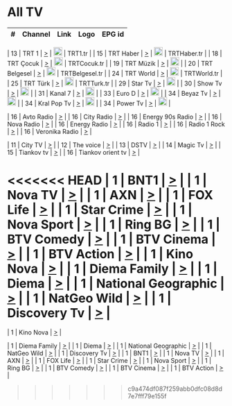 <h1>All TV</h1>

| #   | Channel        | Link  | Logo | EPG id |
|:---:|:--------------:|:-----:|:----:|:------:|

| 13  | TRT 1            | [>](https://tv-trt1.medya.trt.com.tr/master.m3u8) | <img height="20" src="https://i.imgur.com/j786OLG.png"/> | TRT1.tr |
| 15  | TRT Haber        | [>](https://tv-trthaber.medya.trt.com.tr/master.m3u8) | <img height="20" src="https://i.imgur.com/OVfo8Ab.png"/> | TRTHaber.tr |
| 18  | TRT Çocuk        | [>](https://tv-trtcocuk.medya.trt.com.tr/master.m3u8) | <img height="20" src="https://i.imgur.com/QLFmD6d.png"/> | TRTCocuk.tr |
| 19  | TRT Müzik        | [>](https://tv-trtmuzik.medya.trt.com.tr/master.m3u8) | <img height="20" src="https://i.imgur.com/fIVFCEd.png"/> |
| 20  | TRT Belgesel     | [>](https://tv-trtbelgesel.medya.trt.com.tr/master.m3u8) | <img height="20" src="https://i.imgur.com/MGO87pe.png"/> | TRTBelgesel.tr |
| 24  | TRT World        | [>](https://tv-trtworld.medya.trt.com.tr/master.m3u8) | <img height="20" src="https://i.imgur.com/JEA2xpv.png"/> | TRTWorld.tr |
| 25  | TRT Türk         | [>](https://tv-trtturk.medya.trt.com.tr/master.m3u8) | <img height="20" src="https://i.imgur.com/OSTOQNw.png"/> | TRTTurk.tr |
| 29  | Star Tv   | [>](https://dogus-live.daioncdn.net/startv/startv_360p.m3u8) | <img height="20" src="https://i.imgur.com/IebUZx1.png"/> |
| 30  | Show Tv     | [>](https://ciner-live.daioncdn.net/showtv/showtv.m3u8) | <img height="20" src="https://i.imgur.com/IebUZx1.png"/> |
| 31  | Kanal 7     | [>](https://kanal7-live.daioncdn.net/kanal7/kanal7.m3u8) | <img height="20" src="https://i.imgur.com/IebUZx1.png"/> |
| 33  | Euro D    | [>](https://www.youtube.com/user/KanalD/live) | <img height="20" src="https://i.imgur.com/IebUZx1.png"/> |
| 34  | Beyaz Tv     | [>](https://beyaztv-live.daioncdn.net/beyaztv/beyaztv.m3u8) | <img height="20" src="https://i.imgur.com/IebUZx1.png"/> |
| 34  | Kral Pop Tv     | [>](https://www.youtube.com/watch?v=GuFTuKoXepw) | <img height="20" src="https://i.imgur.com/IebUZx1.png"/> |
| 34  | Power Tv     | [>](https://livetv.powerapp.com.tr/powerTV/powerhd.smil/chunklist.m3u8) | <img height="20" src="https://i.imgur.com/IebUZx1.png"/> |

| 16  | Avto Radio | [>](http://stream.metacast.eu/avtoradio.mp3.m3u) |
| 16  | City Radio | [>](http://stream.metacast.eu/city.aac.m3u) |
| 16  | Energy 90s Radio | [>](http://stream.metacast.eu/energy-90s.m3u) |
| 16  | Nova Radio | [>](http://stream.metacast.eu/nova.aac.m3u) |
| 16  | Energy Radio | [>](http://stream.metacast.eu/nrj.aac.m3u) |
| 16  | Radio 1 | [>](http://stream.metacast.eu/radio1.aac.m3u) |
| 16  | Radio 1 Rock | [>](http://stream.metacast.eu/radio1rock.aac.m3u) |
| 16  | Veronika Radio | [>](http://stream.metacast.eu/veronika.aac.m3u) |

| 11  | City TV | [>](https://tv.city.bg/play/tshls/citytv/index.m3u8) |
| 12  | The voice | [>](https://bss1.neterra.tv/thevoice/thevoice.m3u8) |
| 13  | DSTV | [>](http://46.249.95.140:8081/hls/data.m3u8) |
| 14  | Magic Tv | [>](https://bss1.neterra.tv/magictv/magictv.m3u8) |
| 15  | Tiankov tv | [>](https://streamer103.neterra.tv/tiankov-folk/live.m3u8) |
| 16  | Tiankov orient tv | [>](https://streamer103.neterra.tv/tiankov-orient/live.m3u8) |

<<<<<<< HEAD
| 1 | BNT1 | [>](https://ymkaya.xyz:17178/tv/bnt1/playlist.m3u8?wmsAuthSign=c2VydmVyX3RpbWU9Ni83LzIwMjUgMTowMDo0MSBQTSZoYXNoX3ZhbHVlPXJPNHlocFlUZG9tM0Z2MEp1YitMbXc9PSZ2YWxpZG1pbnV0ZXM9NjA=) |
| 1 | Nova TV | [>](https://ymkaya.xyz:17178/tv/novatv/playlist.m3u8?wmsAuthSign=c2VydmVyX3RpbWU9Ni83LzIwMjUgMTowMDo1MSBQTSZoYXNoX3ZhbHVlPTZhT2sxVHNjSUFMVXdOMlJEMVN5OXc9PSZ2YWxpZG1pbnV0ZXM9NjA=) |
| 1 | AXN | [>](https://ymkaya.xyz:17178/tv/axn/playlist.m3u8?wmsAuthSign=c2VydmVyX3RpbWU9Ni83LzIwMjUgMTowMTowMSBQTSZoYXNoX3ZhbHVlPUJYS0owU2VINmtNYklOa3dBUzNxcmc9PSZ2YWxpZG1pbnV0ZXM9NjA=) |
| 1 | FOX Life | [>](https://ymkaya.xyz:17178/tv/foxlife/playlist.m3u8?wmsAuthSign=c2VydmVyX3RpbWU9Ni83LzIwMjUgMTowMToxMCBQTSZoYXNoX3ZhbHVlPXJNUnd2K0MwTS9qdkhGK21yRjRFaWc9PSZ2YWxpZG1pbnV0ZXM9NjA=) |
| 1 | Star Crime | [>](https://ymkaya.xyz:17178/tv/foxcrime/playlist.m3u8?wmsAuthSign=c2VydmVyX3RpbWU9Ni83LzIwMjUgMTowMToyMCBQTSZoYXNoX3ZhbHVlPXNsNWRPTWNReXp1S01BNlo2ZksrbUE9PSZ2YWxpZG1pbnV0ZXM9NjA=) |
| 1 | Nova Sport | [>](https://ymkaya.xyz:17178/tv/novasport/playlist.m3u8?wmsAuthSign=c2VydmVyX3RpbWU9Ni83LzIwMjUgMTowMTozMCBQTSZoYXNoX3ZhbHVlPVYwN285NzNYUGFmWHdGdHNxM0szRUE9PSZ2YWxpZG1pbnV0ZXM9NjA=) |
| 1 | Ring BG | [>](https://ymkaya.xyz:17178/tv/ringbg/playlist.m3u8?wmsAuthSign=c2VydmVyX3RpbWU9Ni83LzIwMjUgMTowMTo0MCBQTSZoYXNoX3ZhbHVlPU9vSkl3MHVkeXh4MkVvWC9KQWZXMVE9PSZ2YWxpZG1pbnV0ZXM9NjA=) |
| 1 | BTV Comedy | [>](https://ymkaya.xyz:17178/tv/btvcomedy/playlist.m3u8?wmsAuthSign=c2VydmVyX3RpbWU9Ni83LzIwMjUgMTowMTo1MCBQTSZoYXNoX3ZhbHVlPUh2VlVtb3JjSlVzUE95NTJsT2NtVHc9PSZ2YWxpZG1pbnV0ZXM9NjA=) |
| 1 | BTV Cinema | [>](https://ymkaya.xyz:17178/tv/btvcinema/playlist.m3u8?wmsAuthSign=c2VydmVyX3RpbWU9Ni83LzIwMjUgMTowMTo1OSBQTSZoYXNoX3ZhbHVlPVVoUVIyMWZESDFKTDVHbzlwam40YXc9PSZ2YWxpZG1pbnV0ZXM9NjA=) |
| 1 | BTV Action | [>](https://ymkaya.xyz:17178/tv/btvaction/playlist.m3u8?wmsAuthSign=c2VydmVyX3RpbWU9Ni83LzIwMjUgMTowMjowOSBQTSZoYXNoX3ZhbHVlPTNDOUowcy9FU2dSWHBLSDVSOFBhYlE9PSZ2YWxpZG1pbnV0ZXM9NjA=) |
| 1 | Kino Nova | [>](https://ymkaya.xyz:17178/tv/kinonova/playlist.m3u8?wmsAuthSign=c2VydmVyX3RpbWU9Ni83LzIwMjUgMTowMjoxOCBQTSZoYXNoX3ZhbHVlPStMOE0wZ2dkekx2N2NGQ2x1QXQrV3c9PSZ2YWxpZG1pbnV0ZXM9NjA=) |
| 1 | Diema Family | [>](https://ymkaya.xyz:17178/tv/diemafamily/playlist.m3u8?wmsAuthSign=c2VydmVyX3RpbWU9Ni83LzIwMjUgMTowMjoyOCBQTSZoYXNoX3ZhbHVlPU9jOGFDQkt0ZzF5R0dCbG4yQW9NcEE9PSZ2YWxpZG1pbnV0ZXM9NjA=) |
| 1 | Diema | [>](https://ymkaya.xyz:17178/tv/diema/playlist.m3u8?wmsAuthSign=c2VydmVyX3RpbWU9Ni83LzIwMjUgMTowMjozNyBQTSZoYXNoX3ZhbHVlPXE4SnBsT283bnh3WjFHRGhFUVJOOUE9PSZ2YWxpZG1pbnV0ZXM9NjA=) |
| 1 | National Geographic | [>](https://ymkaya.xyz:17178/tv/natgeo/playlist.m3u8?wmsAuthSign=c2VydmVyX3RpbWU9Ni83LzIwMjUgMTowMjo0NiBQTSZoYXNoX3ZhbHVlPXVWK2d3L0xPc0c5R3FpNWphdkEyTWc9PSZ2YWxpZG1pbnV0ZXM9NjA=) |
| 1 | NatGeo Wild | [>](https://ymkaya.xyz:17178/tv/natgeowild/playlist.m3u8?wmsAuthSign=c2VydmVyX3RpbWU9Ni83LzIwMjUgMTowMjo1NiBQTSZoYXNoX3ZhbHVlPTNiL2doZlZuQU5qMUNOTkk0aG1DRVE9PSZ2YWxpZG1pbnV0ZXM9NjA=) |
| 1 | Discovery Tv | [>](https://ymkaya.xyz:17178/tv/discovery/playlist.m3u8?wmsAuthSign=c2VydmVyX3RpbWU9Ni83LzIwMjUgMTowMzowNSBQTSZoYXNoX3ZhbHVlPXVuamN5eDMxQTdBOVk0WElrSUc4blE9PSZ2YWxpZG1pbnV0ZXM9NjA=) |
=======


| 1 | Kino Nova | [>](https://ymkaya.xyz:11336/tv/kinonova/playlist.m3u8?wmsAuthSign=c2VydmVyX3RpbWU9MS8yLzIwMjUgNDo0MDoyMCBBTSZoYXNoX3ZhbHVlPWlFS1FrWEtMMVRFM3l5YklUWUJQUHc9PSZ2YWxpZG1pbnV0ZXM9NjA=) |

| 1 | Diema Family | [>](https://ymkaya.xyz:11336/tv/diemafamily/playlist.m3u8?wmsAuthSign=c2VydmVyX3RpbWU9MS8yLzIwMjUgNDo0MDozMCBBTSZoYXNoX3ZhbHVlPUVUaTVKTldvZTF5WVVCM0YwL21kaXc9PSZ2YWxpZG1pbnV0ZXM9NjA=) |
| 1 | Diema | [>](https://ymkaya.xyz:11336/tv/diema/playlist.m3u8?wmsAuthSign=c2VydmVyX3RpbWU9MS8yLzIwMjUgNDo0MDo0MCBBTSZoYXNoX3ZhbHVlPVlYMWVJT2NuUjNpUTBsaytEUFFOS2c9PSZ2YWxpZG1pbnV0ZXM9NjA=) |
| 1 | National Geographic | [>](https://ymkaya.xyz:11336/tv/natgeo/playlist.m3u8?wmsAuthSign=c2VydmVyX3RpbWU9MS8yLzIwMjUgNDo0MTo0MSBBTSZoYXNoX3ZhbHVlPTJQTlVmcG5nYWx0M013eUhGRGxnd0E9PSZ2YWxpZG1pbnV0ZXM9NjA=) |
| 1 | NatGeo Wild | [>](https://ymkaya.xyz:11336/tv/natgeowild/playlist.m3u8?wmsAuthSign=c2VydmVyX3RpbWU9MS8yLzIwMjUgNDo0MTo1MSBBTSZoYXNoX3ZhbHVlPVl1OXZaTTliN0hGWEN3eDBYd1duNkE9PSZ2YWxpZG1pbnV0ZXM9NjA=) |
| 1 | Discovery Tv | [>](https://ymkaya.xyz:11336/tv/discovery/playlist.m3u8?wmsAuthSign=c2VydmVyX3RpbWU9MS8yLzIwMjUgNDo0MjowMSBBTSZoYXNoX3ZhbHVlPWtBQmdLNlY2RmQwWElzMVYzSDJyVkE9PSZ2YWxpZG1pbnV0ZXM9NjA=) |
| 1 | BNT1 | [>](https://ymkaya.xyz:11336/tv/bnt1/playlist.m3u8?wmsAuthSign=c2VydmVyX3RpbWU9MS8yLzIwMjUgNDozODozOCBBTSZoYXNoX3ZhbHVlPVVrMVlRQXpJWlhYeUh6ZFVpSC9NMUE9PSZ2YWxpZG1pbnV0ZXM9NjA=) |
| 1 | Nova TV | [>](https://ymkaya.xyz:11336/tv/novatv/playlist.m3u8?wmsAuthSign=c2VydmVyX3RpbWU9MS8yLzIwMjUgNDozODo0OCBBTSZoYXNoX3ZhbHVlPUVxQjh1a0ZzYkVGZU8zZDFGTzdreVE9PSZ2YWxpZG1pbnV0ZXM9NjA=) |
| 1 | AXN | [>](https://ymkaya.xyz:11336/tv/axn/playlist.m3u8?wmsAuthSign=c2VydmVyX3RpbWU9MS8yLzIwMjUgNDozODo1OCBBTSZoYXNoX3ZhbHVlPUpkWStGY1hkNXhaOVpPZ0thQ0FZL3c9PSZ2YWxpZG1pbnV0ZXM9NjA=) |
| 1 | FOX Life | [>](https://ymkaya.xyz:11336/tv/foxlife/playlist.m3u8?wmsAuthSign=c2VydmVyX3RpbWU9MS8yLzIwMjUgNDozOToxMCBBTSZoYXNoX3ZhbHVlPWt1ZDc1T3AzYlZDTjJnSy9TU0xJZlE9PSZ2YWxpZG1pbnV0ZXM9NjA=) |
| 1 | Star Crime | [>](https://ymkaya.xyz:11336/tv/foxcrime/playlist.m3u8?wmsAuthSign=c2VydmVyX3RpbWU9MS8yLzIwMjUgNDozOToyMCBBTSZoYXNoX3ZhbHVlPXIwVU45Nm9FR1l2enNkTG9TanBxbmc9PSZ2YWxpZG1pbnV0ZXM9NjA=) |
| 1 | Nova Sport | [>](https://ymkaya.xyz:11336/tv/novasport/playlist.m3u8?wmsAuthSign=c2VydmVyX3RpbWU9MS8yLzIwMjUgNDozOTozMCBBTSZoYXNoX3ZhbHVlPXlSZ0UxazVaM0xhSmc0NmR4T0c1T2c9PSZ2YWxpZG1pbnV0ZXM9NjA=) |
| 1 | Ring BG | [>](https://ymkaya.xyz:11336/tv/ringbg/playlist.m3u8?wmsAuthSign=c2VydmVyX3RpbWU9MS8yLzIwMjUgNDozOTo0MCBBTSZoYXNoX3ZhbHVlPTR4aUlFNHVUYWN4enY1WkVuOFZma2c9PSZ2YWxpZG1pbnV0ZXM9NjA=) |
| 1 | BTV Comedy | [>](https://ymkaya.xyz:11336/tv/btvcomedy/playlist.m3u8?wmsAuthSign=c2VydmVyX3RpbWU9MS8yLzIwMjUgNDozOTo1MCBBTSZoYXNoX3ZhbHVlPUtrMTJ2RHNTTUU1RFp1ZkVOdXFSK3c9PSZ2YWxpZG1pbnV0ZXM9NjA=) |
| 1 | BTV Cinema | [>](https://ymkaya.xyz:11336/tv/btvcinema/playlist.m3u8?wmsAuthSign=c2VydmVyX3RpbWU9MS8yLzIwMjUgNDozOTo1OSBBTSZoYXNoX3ZhbHVlPTZWcU9FZW56cG1NM1lrYy8xNE5NeHc9PSZ2YWxpZG1pbnV0ZXM9NjA=) |
| 1 | BTV Action | [>](https://ymkaya.xyz:11336/tv/btvaction/playlist.m3u8?wmsAuthSign=c2VydmVyX3RpbWU9MS8yLzIwMjUgNDo0MDoxMCBBTSZoYXNoX3ZhbHVlPUlDd0ErRkZVWThyMVZwR3c2REdGZ3c9PSZ2YWxpZG1pbnV0ZXM9NjA=) |
>>>>>>> c9a474df087f259abb0dfc08d8d7e7fff79e155f
